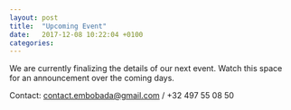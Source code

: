 ```yaml
---
layout: post
title:  "Upcoming Event"
date:   2017-12-08 10:22:04 +0100
categories: 
---
```

We are currently finalizing the details of our next event. Watch this space for an announcement over the coming days.

Contact: contact.embobada@gmail.com / +32 497 55 08 50

[jekyll-docs]: https://jekyllrb.com/docs/home
[jekyll-gh]:   https://github.com/jekyll/jekyll
[jekyll-talk]: https://talk.jekyllrb.com/
